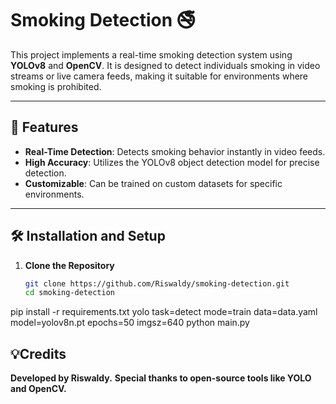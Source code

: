 # Smoking Detection 🚭

This project implements a real-time smoking detection system using **YOLOv8** and **OpenCV**. It is designed to detect individuals smoking in video streams or live camera feeds, making it suitable for environments where smoking is prohibited.

---

## 🚀 Features
- **Real-Time Detection**: Detects smoking behavior instantly in video feeds.
- **High Accuracy**: Utilizes the YOLOv8 object detection model for precise detection.
- **Customizable**: Can be trained on custom datasets for specific environments.

---

## 🛠️ Installation and Setup

1. **Clone the Repository**
   ```bash
   git clone https://github.com/Riswaldy/smoking-detection.git
   cd smoking-detection
   
pip install -r requirements.txt
yolo task=detect mode=train data=data.yaml model=yolov8n.pt epochs=50 imgsz=640
python main.py

## 💡Credits
**Developed by Riswaldy.**
**Special thanks to open-source tools like YOLO and OpenCV.**




